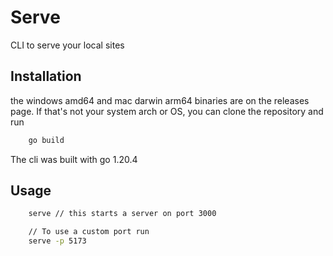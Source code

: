 # Serve
CLI to serve your local sites

## Installation
the windows amd64 and mac darwin arm64 binaries are on the releases page. If that's not your system arch or OS, you can clone
the repository and run

```bash
    go build 
```
The cli was built with go 1.20.4

## Usage
```bash
    serve // this starts a server on port 3000

    // To use a custom port run
    serve -p 5173
```

